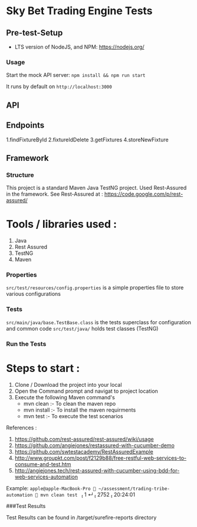 # Sky Bet Trading Engine Tests


## Pre-test-Setup
* LTS version of NodeJS, and NPM: https://nodejs.org/

### Usage
Start the mock API server:
`npm install && npm run start`

It runs by default on `http://localhost:3000`

## API

## Endpoints
1.findFixtureById
2.fixtureIdDelete
3.getFixtures
4.storeNewFixture

## Framework

### Structure
This project is a standard Maven Java TestNG project. Used Rest-Assured in the framework. 
See Rest-Assured at : https://code.google.com/p/rest-assured/

# Tools / libraries used :

1. Java
2. Rest Assured
3. TestNG
4. Maven

### Properties
`src/test/resources/config.properties` is a simple properties file to store various configurations

### Tests
`src/main/java/base.TestBase.class` is the tests superclass for configuration and common code
`src/test/java/` holds test classes (TestNG) 


### Run the Tests
# Steps to start :

1. Clone / Download the project into your local
2. Open the Command prompt and navigat to project location
3. Execute the following Maven command's
    - mvn clean :- To clean the maven repo
    - mvn install :- To install the maven requirments 
    - mvn test :- To execute the test scenarios


References : 

1. https://github.com/rest-assured/rest-assured/wiki/usage
2. https://github.com/angiejones/restassured-with-cucumber-demo
3. https://github.com/swtestacademy/RestAssuredExample
4. http://www.groupkt.com/post/f2129b88/free-restful-web-services-to-consume-and-test.htm 
5. http://angiejones.tech/rest-assured-with-cucumber-using-bdd-for-web-services-automation

Example:
 `apple@apple-MacBook-Pro  ~/assessment/trading-tribe-automation  mvn clean test `                                                                                                        1 ↵  2752  20:24:01


###Test Results

Test Results can be found in /target/surefire-reports directory

